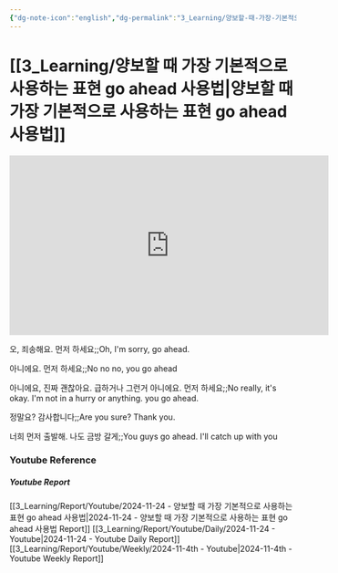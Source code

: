 ```yaml
---
{"dg-note-icon":"english","dg-permalink":"3_Learning/양보할-때-가장-기본적으로-사용하는-표현-go-ahead-사용법","created-date":"2024-11-24 11:21:17 am","date":"2024-11-24","type":"youtube","tags":["youtube","english","flashcards"],"aliases":null,"youtuber":"빨모쌤","channelName":"라이브 아카데미","link":"https://www.youtube.com/watch?v=kpumR5udzrQ","img":"https://img.youtube.com/vi/kpumR5udzrQ/0.jpg","dg-publish":true,"permalink":"/3_Learning/양보할-때-가장-기본적으로-사용하는-표현-go-ahead-사용법/","dgPassFrontmatter":true,"noteIcon":"english"}
---
```


# [[3_Learning/양보할 때 가장 기본적으로 사용하는 표현 go ahead 사용법\|양보할 때 가장 기본적으로 사용하는 표현 go ahead 사용법]]


<div class="container-root"><span></span></div><div><div class="container-root"><iframe width="560" height="315" src="https://www.youtube.com/embed/kpumR5udzrQ" title="YouTube video player" frameborder="0" allow="accelerometer; autoplay; clipboard-write; encrypted-media; gyroscope; picture-in-picture; web-share" allowfullscreen=""></iframe></div></div>

오, 죄송해요. 먼저 하세요;;Oh, I'm sorry, go ahead.
<!--SR:!2025-03-01,55,310-->
아니에요. 먼저 하세요;;No no no, you go ahead
<!--SR:!2024-12-25,14,290-->
아니에요, 진짜 괜찮아요. 급하거나 그런거 아니에요. 먼저 하세요;;No really, it's okay. I'm not in a hurry or anything. you go ahead.
<!--SR:!2025-02-20,46,290-->

정말요? 감사합니다;;Are you sure? Thank you.
<!--SR:!2024-12-17,2,250-->
너희 먼저 출발해. 나도 금방 갈게;;You guys go ahead. I'll catch up with you
<!--SR:!2025-01-12,7,270-->












### Youtube Reference
##### Youtube Report
[[3_Learning/Report/Youtube/2024-11-24 - 양보할 때 가장 기본적으로 사용하는 표현 go ahead 사용법\|2024-11-24 - 양보할 때 가장 기본적으로 사용하는 표현 go ahead 사용법 Report]]
[[3_Learning/Report/Youtube/Daily/2024-11-24 - Youtube\|2024-11-24 - Youtube Daily Report]]
[[3_Learning/Report/Youtube/Weekly/2024-11-4th - Youtube\|2024-11-4th - Youtube Weekly Report]]

